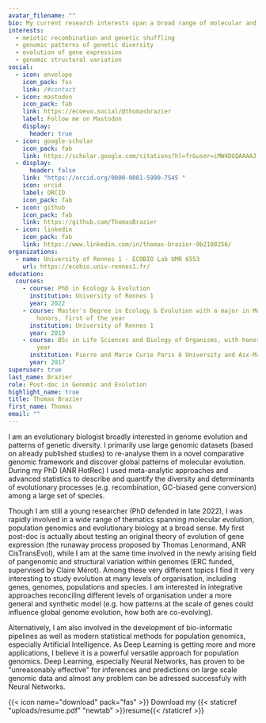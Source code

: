 ```yaml
---
avatar_filename: ""
bio: My current research interests span a broad range of molecular and population genetic processes, involving the study of evolutionary patterns at the scale of genomes, species, and populations. It includes the causes and consequences of meiotic recombination, the evolution of gene expression and genome structural variation among populations and species.
interests:
  - meiotic recombination and genetic shuffling
  - genomic patterns of genetic diversity
  - evolution of gene expression
  - genomic structural variation
social:
  - icon: envelope
    icon_pack: fas
    link: /#contact
  - icon: mastodon
    icon_pack: fab
    link: https://ecoevo.social/@thomasbrazier
    label: Follow me on Mastodon
    display:
      header: true
  - icon: google-scholar
    icon_pack: fab
    link: https://scholar.google.com/citations?hl=fr&user=iMW4DGQAAAAJ
  - display:
      header: false
    link: "https://orcid.org/0000-0001-5990-7545 "
    icon: orcid
    label: ORCID
    icon_pack: fab
  - icon: github
    icon_pack: fab
    link: https://github.com/ThomasBrazier
  - icon: linkedin
    icon_pack: fab
    link: https://www.linkedin.com/in/thomas-brazier-0b2108256/
organizations:
  - name: University of Rennes 1 - ECOBIO Lab UMR 6553
    url: https://ecobio.univ-rennes1.fr/
education:
  courses:
    - course: PhD in Ecology & Evolution
      institution: University of Rennes 1
      year: 2022
    - course: Master's Degree in Ecology & Evolution with a major in Modelling, with
        honors, first of the year
      institution: University of Rennes 1
      year: 2019
    - course: BSc in Life Sciences and Biology of Organisms, with honors, first of the
        year
      institution: Pierre and Marie Curie Paris 6 University and Aix-Marseille University
      year: 2017
superuser: true
last_name: Brazier
role: Post-doc in Genomic and Evolution
highlight_name: true
title: Thomas Brazier
first_name: Thomas
email: ""
---
```

I am an evolutionary biologist broadly interested in genome evolution and patterns of genetic diversity. I primarily use large genomic datasets (based on already published studies) to re-analyse them in a novel comparative genomic framework and discover global patterns of molecular evolution. During my PhD (ANR HotRec) I used meta-analytic approaches and advanced statistics to describe and quantify the diversity and determinants of evolutionary processes (e.g. recombination, GC-biased gene conversion) among a large set of species.

Though I am still a young researcher (PhD defended in late 2022), I was rapidly involved in a wide range of thematics spanning molecular evolution, population genomics and evolutionary biology at a broad sense. My first post-doc is actually about testing an original theory of evolution of gene expression (the runaway process proposed by Thomas Lenormand, ANR CisTransEvol), while I am at the same time involved in the newly arising field of pangenomic and structural variation within genomes (ERC funded, supervised by Claire Mérot). Among these very different topics I find it very interesting to study evolution at many levels of organisation, including genes, genomes, populations and species. I am interested in integrative approaches reconciling different levels of organisation under a more general and synthetic model (e.g. how patterns at the scale of genes could influence global genome evolution, how both are co-evolving).

Alternatively, I am also involved in the development of bio-informatic pipelines as well as modern statistical methods for population genomics, especially Artificial Intelligence. As Deep Learning is getting more and more applications, I believe it is a powerful versatile approach for population genomics. Deep Learning, especially Neural Networks, has proven to be "unreasonably effective" for inferences and predictions on large scale genomic data and almost any problem can be adressed successfuly with Neural Networks.

{{< icon name="download" pack="fas" >}} Download my {{< staticref "uploads/resume.pdf" "newtab" >}}resume{{< /staticref >}}

